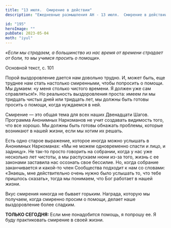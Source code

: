 ```yaml
---
title: "13 июля.  Смирение в действии"
description: "Ежедневные размышления АН - 13 июля.  Смирение в действии"

id: "195"
heroImage: ""
pubDate: 2023-05-04
moth: "iyul"
---
```


_«Если мы страдаем, а большинство из нас время от времени страдает от боли, то
мы учимся просить о помощи»._

Основной текст, с. 101

Порой выздоровление дается нам довольно трудно. И, может быть, еще труднее нам
стать настолько смиренными, чтобы попросить о помощи. Мы думаем: «у меня
столько чистого времени. Я должен уже сам справляться!». Но реальность
выздоровления проста: имеем ли мы тридцать чистых дней или тридцать лет, мы
должны быть готовы просить о помощи, когда нуждаемся в ней.

Смирение — это общая тема для всех наших Двенадцати Шагов. Программа Анонимных
Наркоманов не учит создавать видимость того, что все хорошо. Мы должны быть
готовы обнажать проблемы, которые возникают в нашей жизни, если мы хотим их
решать.

Есть одно старое выражение, которое иногда можно услышать в Анонимных
Наркоманах: «Мы не можем одновременно спасти и лицо, и задницу». Не так-то
просто говорить на собрании, когда у нас уже несколько лет чистоты, а мы
распускаем нюни из-за того, жизнь с ее законами заставила нас осознать свое
бессилие. Но, когда собрание заканчивается и какой-то член Сообщества подходит
к нам со словами: «Знаешь, мне действительно очень нужно было услышать то, что
тебе пришлось сказать», тогда мы понимаем, что Бог работает в нашей жизни.

Вкус смирения никогда не бывает горьким. Награда, которую мы получаем, когда
смиренно просим о помощи, делает наше выздоровление более сладким.

**ТОЛЬКО СЕГОДНЯ:** Если мне понадобится помощь, я попрошу ее. Я буду
практиковать смирение в своей жизни.
